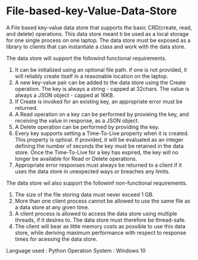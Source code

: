 # File-based-key-Value-Data-Store
A File based key-value data store that supports the basic CRD(create, read, and delete) operations. This data store meant ti be used as a local storage for one single process on one laptop. The data store must be exposed as a library to clients that can instantiate a class and work with the data store.

The data store will support the followind functional requirements.
  1. It can be initialized using an optional file path. if one is not provided, it will reliably create itself in a reasonable location on the laptop.
  2. A new key-value pair can be added to the data store using the Create operation. The key is always a string - capped at 32chars. The value is always a JSON object - capped at      16KB.
  3. If Create is invoked for an existing key, an appropriate error must be returned.
  4. A Read operation on a key can be performed by provieing the key, and receiving the value in response, as a JSON object.
  5. A Delete operation can be performed by providing the key.
  6. Every key supports setting a Time-To-Live property when it is created. This property is optioal. if provided, it will be evaluated as an integer defining the number of            seconds the key must be retained in the data store. Once the Time-To-Live for a key has expired, the key will no longer be available for Read or Delete operations.  
  7. Appropriate error responses must always be returned to a client if it uses the data store in unexpected ways or breaches any limits.
  
The data store wil also support the followinf non-functional requirements.
  1. The size of the file storing data must never exceed 1 GB.
  2. More than one client process cannot be allowed to use the same file as a data store at any given time.
  3. A client process is allowed to access the data store using multiple threads, if it desires to. The data store must therefore be thread-safe.
  4. The client will bear as little memory costs as possible to use this data store, while deriving maximum performance with respect to response times for acessing the data store.
  
 Language used : Python
 Operation System : Windows 10
